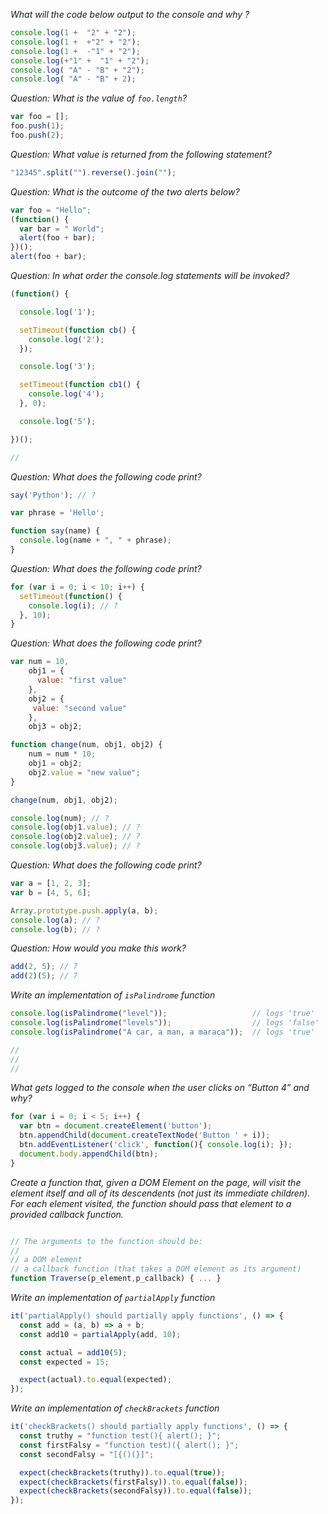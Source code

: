 *What will the code below output to the console and why ?*
```javascript
console.log(1 +  "2" + "2");
console.log(1 +  +"2" + "2");
console.log(1 +  -"1" + "2");
console.log(+"1" +  "1" + "2");
console.log( "A" - "B" + "2");
console.log( "A" - "B" + 2);
```

*Question: What is the value of `foo.length`?*
```javascript
var foo = [];
foo.push(1);
foo.push(2);
```

*Question: What value is returned from the following statement?*
```javascript
"12345".split("").reverse().join("");
```

*Question: What is the outcome of the two alerts below?*
```javascript
var foo = "Hello";
(function() {
  var bar = " World";
  alert(foo + bar);
})();
alert(foo + bar);
```

*Question: In what order the console.log statements will be invoked?*
```javascript
(function() {

  console.log('1');

  setTimeout(function cb() {
    console.log('2');
  });

  console.log('3');

  setTimeout(function cb1() {
    console.log('4');
  }, 0);

  console.log('5');

})();

//
```


*Question: What does the following code print?*
```javascript
say('Python'); // ?

var phrase = 'Hello';

function say(name) {
  console.log(name + ", " + phrase);
}
```

*Question: What does the following code print?*
```javascript
for (var i = 0; i < 10; i++) {
  setTimeout(function() {
    console.log(i); // ?
  }, 10);
}
```

*Question: What does the following code print?*
```javascript
var num = 10,
    obj1 = {
      value: "first value"
    },
    obj2 = {
     value: "second value"
    },
    obj3 = obj2;

function change(num, obj1, obj2) {
    num = num * 10;
    obj1 = obj2;
    obj2.value = "new value";
}

change(num, obj1, obj2);

console.log(num); // ?
console.log(obj1.value); // ?
console.log(obj2.value); // ?
console.log(obj3.value); // ?
```

*Question: What does the following code print?*
```javascript
var a = [1, 2, 3];
var b = [4, 5, 6];

Array.prototype.push.apply(a, b);
console.log(a); // ?
console.log(b); // ?
```

*Question: How would you make this work?*
```javascript
add(2, 5); // 7
add(2)(5); // 7
```

*Write an implementation of `isPalindrome` function*
```javascript
console.log(isPalindrome("level"));                   // logs 'true'
console.log(isPalindrome("levels"));                  // logs 'false'
console.log(isPalindrome("A car, a man, a maraca"));  // logs 'true'

//
//
//
```

*What gets logged to the console when the user clicks on “Button 4” and why?*
```javascript
for (var i = 0; i < 5; i++) {
  var btn = document.createElement('button');
  btn.appendChild(document.createTextNode('Button ' + i));
  btn.addEventListener('click', function(){ console.log(i); });
  document.body.appendChild(btn);
}
```

*Create a function that, given a DOM Element on the page, will visit the element itself and all of its descendents (not just its immediate children). For each element visited, the function should pass that element to a provided callback function.*
```javascript

// The arguments to the function should be:
//
// a DOM element
// a callback function (that takes a DOM element as its argument)
function Traverse(p_element,p_callback) { ... }
```

*Write an implementation of `partialApply` function*
```javascript
it('partialApply() should partially apply functions', () => {
  const add = (a, b) => a + b;
  const add10 = partialApply(add, 10);

  const actual = add10(5);
  const expected = 15;

  expect(actual).to.equal(expected);
});
```

*Write an implementation of `checkBrackets` function*
```javascript
it('checkBrackets() should partially apply functions', () => {
  const truthy = "function test(){ alert(); }";
  const firstFalsy = "function test)({ alert(); }";
  const secondFalsy = "[{()(}]";

  expect(checkBrackets(truthy)).to.equal(true));
  expect(checkBrackets(firstFalsy)).to.equal(false));
  expect(checkBrackets(secondFalsy)).to.equal(false));
});
```
